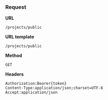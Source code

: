 ### Request

**URL**

`/projects/public`

**URL template**

`/projects/public`

**Method**

`GET`

**Headers**

`Authorization:Bearer{token}`  
`Content-Type:application/json;charset=UTF-8`  
`Accept:application/json`  
